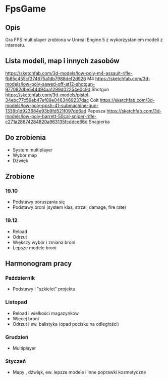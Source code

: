 # FpsGame
## Opis
Gra FPS multiplayer zrobiona w Unreal Engine 5 z wykorzystaniem modeli z internetu.
## Lista modeli, map i innych zasobów
https://sketchfab.com/3d-models/low-poly-m4-assault-rifle-fb85c455cf374675a1db7988def2d926 M4
https://sketchfab.com/3d-models/low-poly-sawed-off-at12-shotgun-977082dbe544494aa1299d02254e0c9d Shotgun
https://sketchfab.com/3d-models/pistol-34ebc77c59eb47ef89e0463469237dac Colt
https://sketchfab.com/3d-models/low-poly-ppsh-41-submachine-gun-1339b1d923684e93b9fd521f097dd6ad Pepesza
https://sketchfab.com/3d-models/low-poly-barrett-50cal-sniper-rifle-c271a28674284820a963135fcddce66d Snajperka
## Do zrobienia
- System multiplayer
- Wybór map
- Dźwięk
## Zrobione
### 19.10
- Podstawy poruszania się
- Podstawy broni (system klas, strzał, damage, fire rate)
### 19.12
- Reload
- Odrzut
- Większy wybór i zmiana broni
- Lepsze modele broni
## Harmonogram pracy
### Październik
- Podstawy i "szkielet" projektu
### Listopad
- Reload i wielkości magazynków
- Więcej broni
- Odrzut i ew. balistyka (opad pocisku na odległości)
### Grudzień
- Multiplayer
### Styczeń
- Mapy , dźwięk, ew. lepsze modele i inne poprawki kosmetyczne 
